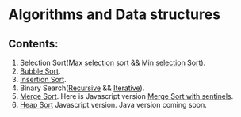 # Algorithms and Data structures

## Contents:
1. Selection Sort([Max selection sort](https://github.com/OffTop1/algorithms/blob/main/java/selection-sort/MaxSelectionSort.java) && [Min selection Sort](https://github.com/OffTop1/algorithms/blob/main/java/selection-sort/MinSelectionSort.java)). <br>
2. [Bubble Sort](https://github.com/OffTop1/algorithms/blob/main/java/bubble-sort/BubbleSort.java). <br>
3. [Insertion Sort](https://github.com/OffTop1/algorithms/blob/main/java/insertion-sort/InsertionSort.java). <br>
4. Binary Search([Recursive](https://github.com/OffTop1/algorithms/blob/main/java/binary-search/RecursiveBinarySearch.java) && [Iterative](https://github.com/OffTop1/algorithms/blob/main/java/binary-search/BinarySearch.java)). <br>
5. [Merge Sort](https://github.com/OffTop1/algorithms/blob/main/java/merge-sort/MergeSort.java). Here is Javascript version [Merge Sort with sentinels](https://gist.github.com/OffTop1/a5b6eb73eb85f910e0f0944ba390e258). <br>
6. [Heap Sort](https://gist.github.com/OffTop1/30676a03792fb01846ac53a23f359141) Javascript version. Java version coming soon. <br>
